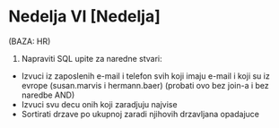 # Nedelja VI [Nedelja]

(BAZA: HR)

1. Napraviti SQL upite za naredne stvari:
  - Izvuci iz zaposlenih e-mail i telefon svih koji imaju e-mail i koji su iz evrope (susan.marvis i hermann.baer) (probati ovo bez join-a i bez naredbe AND)
  - Izvuci svu decu onih koji zaradjuju najvise
  - Sortirati drzave po ukupnoj zaradi njihovih drzavljana opadajuce
